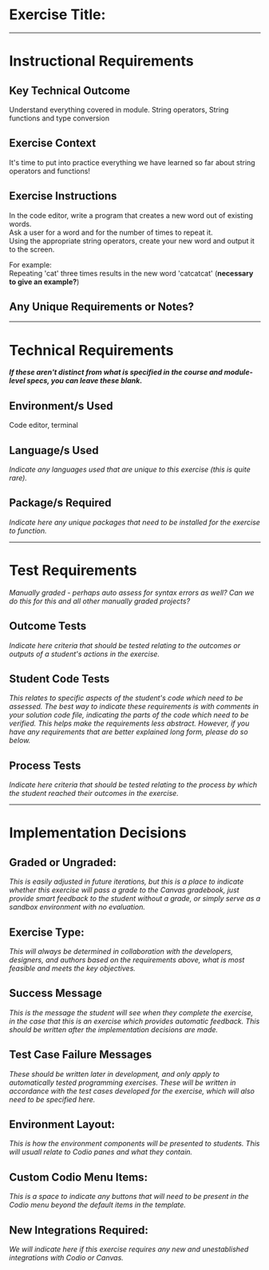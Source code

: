 # Exercise Title:
---
# Instructional Requirements
## Key Technical Outcome
Understand everything covered in module. String operators, String functions and type conversion

## Exercise Context
It's time to put into practice everything we have learned so far about string operators and functions!

## Exercise Instructions
In the code editor, write a program that creates a new word out of existing words.<br>
Ask a user for a word and for the number of times to repeat it. <br>
Using the appropriate string operators, create your new word and output it to the screen. <br>

For example: <br>
Repeating 'cat' three times results in the new word 'catcatcat'  (<b>necessary to give an example?</b>)


## Any Unique Requirements or Notes?

---
# Technical Requirements
<em><strong>If these aren't distinct from what is specified in the course and module-level specs, you can leave these blank.</strong></em>

## Environment/s Used
Code editor, terminal

## Language/s Used
<em>Indicate any languages used that are unique to this exercise (this is quite rare).</em>

## Package/s Required
<em>Indicate here any unique packages that need to be installed for the exercise to function.</em>

---
# Test Requirements
<em>Manually graded - perhaps auto assess for syntax errors as well? Can we do this for this and all other manually graded projects?</em>

## Outcome Tests
<em>Indicate here criteria that should be tested relating to the outcomes or outputs of a student's actions in the exercise.</em>

## Student Code Tests
<em>This relates to specific aspects of the student's code which need to be assessed. The best way to indicate these requirements is with comments in your solution code file, indicating the parts of the code which need to be verified. This helps make the requirements less abstract. However, if you have any requirements that are better explained long form, please do so below.</em>

## Process Tests
<em>Indicate here criteria that should be tested relating to the process by which the student reached their outcomes in the exercise.</em>

---
#  Implementation Decisions

## Graded or Ungraded:
<em>This is easily adjusted in future iterations, but this is a place to indicate whether this exercise will pass a grade to the Canvas gradebook, just provide smart feedback to the student without a grade, or simply serve as a sandbox environment with no evaluation.</em>

## Exercise Type:
<em>This will always be determined in collaboration with the developers, designers, and authors based on the requirements above, what is most feasible and meets the key objectives.</em>

## Success Message
<em>This is the message the student will see when they complete the exercise, in the case that this is an exercise which provides automatic feedback. This should be written after the implementation decisions are made.</em>

## Test Case Failure Messages
<em>These should be written later in development, and only apply to automatically tested programming exercises. These will be written in accordance with the test cases developed for the exercise, which will also need to be specified here.</em>

## Environment Layout:
<em>This is how the environment components will be presented to students. This will usuall relate to Codio panes and what they contain.</em>

## Custom Codio Menu Items:
<em>This is a space to indicate any buttons that will need to be present in the Codio menu beyond the default items in the template.</em>

## New Integrations Required:
<em>We will indicate here if this exercise requires any new and unestablished integrations with Codio or Canvas.</em>
